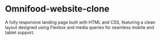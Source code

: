 # Omnifood-website-clone
A fully responsive landing page built with HTML and CSS, featuring a clean layout designed using Flexbox and media queries for seamless mobile and tablet support.
